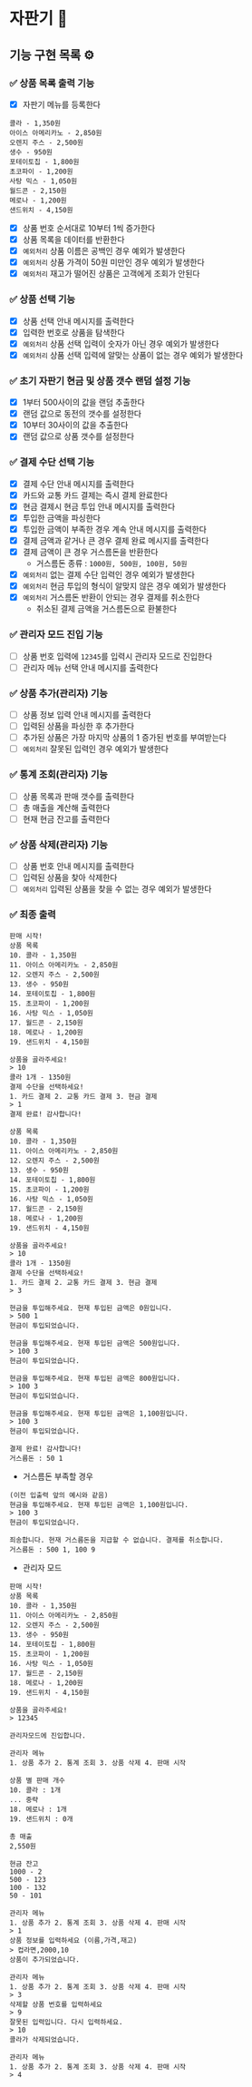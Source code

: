 # 자판기 🧃

## 기능 구현 목록 ⚙️

### ✅ 상품 목록 출력 기능
- [x] 자판기 메뉴를 등록한다
```
콜라 - 1,350원
아이스 아메리카노 - 2,850원
오렌지 주스 - 2,500원
생수 - 950원
포테이토칩 - 1,800원
초코파이 - 1,200원
사탕 믹스 - 1,050원
월드콘 - 2,150원
메로나 - 1,200원
샌드위치 - 4,150원
```
- [x] 상품 번호 순서대로 10부터 1씩 증가한다
- [x] 상품 목록을 데이터를 반환한다
- [x] `예외처리` 상품 이름은 공백인 경우 예외가 발생한다
- [x] `예외처리` 상품 가격이 50원 미만인 경우 예외가 발생한다
- [x] `예외처리` 재고가 떨어진 상품은 고객에게 조회가 안된다

### ✅ 상품 선택 기능
- [x] 상품 선택 안내 메시지를 출력한다
- [x] 입력한 번호로 상품을 탐색한다
- [x] `예외처리` 상품 선택 입력이 숫자가 아닌 경우 예외가 발생한다
- [x] `예외처리` 상품 선택 입력에 알맞는 상품이 없는 경우 예외가 발생한다

### ✅ 초기 자판기 현금 및 상품 갯수 랜덤 설정 기능
- [x] 1부터 500사이의 값을 랜덤 추출한다
- [x] 랜덤 값으로 동전의 갯수를 설정한다
- [x] 10부터 30사이의 값을 추출한다
- [x] 랜덤 값으로 상품 갯수를 설정한다

### ✅ 결제 수단 선택 기능
- [x] 결제 수단 안내 메시지를 출력한다
- [x] 카드와 교통 카드 결제는 즉시 결제 완료한다
- [x] 현금 결제시 현금 투입 안내 메시지를 출력한다
- [x] 투입한 금액을 파싱한다
- [x] 투입한 금액이 부족한 경우 계속 안내 메시지를 출력한다
- [x] 결제 금액과 같거나 큰 경우 결제 완료 메시지를 출력한다
- [x] 결제 금액이 큰 경우 거스름돈을 반환한다
    - 거스름돈 종류 : `1000원, 500원, 100원, 50원`
- [x] `예외처리` 없는 결제 수단 입력인 경우 예외가 발생한다
- [x] `예외처리` 현금 투입의 형식이 알맞지 않은 경우 예외가 발생한다
- [x] `예외처리` 거스름돈 반환이 안되는 경우 결제를 취소한다
    - 취소된 결제 금액을 거스름돈으로 환불한다

### ✅ 관리자 모드 진입 기능
- [ ] 상품 번호 입력에 `12345`를 입력시 관리자 모드로 진입한다
- [ ] 관리자 메뉴 선택 안내 메시지를 출력한다

### ✅ 상품 추가(관리자) 기능
- [ ] 상품 정보 입력 안내 메시지를 출력한다
- [ ] 입력된 상품을 파싱한 후 추가한다
- [ ] 추가된 상품은 가장 마지막 상품의 1 증가된 번호를 부여받는다
- [ ] `예외처리` 잘못된 입력인 경우 예외가 발생한다

### ✅ 통계 조회(관리자) 기능
- [ ] 상품 목록과 판매 갯수를 출력한다
- [ ] 총 매출을 계산해 출력한다
- [ ] 현재 현금 잔고를 출력한다

### ✅ 상품 삭제(관리자) 기능
- [ ] 상품 번호 안내 메시지를 출력한다
- [ ] 입력된 상품을 찾아 삭제한다
- [ ] `예외처리` 입력된 상품을 찾을 수 없는 경우 예외가 발생한다

### ✅ 최종 출력
```
판매 시작!
상품 목록
10. 콜라 - 1,350원
11. 아이스 아메리카노 - 2,850원
12. 오렌지 주스 - 2,500원
13. 생수 - 950원
14. 포테이토칩 - 1,800원
15. 초코파이 - 1,200원
16. 사탕 믹스 - 1,050원
17. 월드콘 - 2,150원
18. 메로나 - 1,200원
19. 샌드위치 - 4,150원

상품을 골라주세요!
> 10
콜라 1개 - 1350원
결제 수단을 선택하세요!
1. 카드 결제 2. 교통 카드 결제 3. 현금 결제
> 1
결제 완료! 감사합니다!

상품 목록
10. 콜라 - 1,350원
11. 아이스 아메리카노 - 2,850원
12. 오렌지 주스 - 2,500원
13. 생수 - 950원
14. 포테이토칩 - 1,800원
15. 초코파이 - 1,200원
16. 사탕 믹스 - 1,050원
17. 월드콘 - 2,150원
18. 메로나 - 1,200원
19. 샌드위치 - 4,150원

상품을 골라주세요!
> 10
콜라 1개 - 1350원
결제 수단을 선택하세요!
1. 카드 결제 2. 교통 카드 결제 3. 현금 결제
> 3

현금을 투입해주세요. 현재 투입된 금액은 0원입니다.
> 500 1
현금이 투입되었습니다.

현금을 투입해주세요. 현재 투입된 금액은 500원입니다.
> 100 3
현금이 투입되었습니다.

현금을 투입해주세요. 현재 투입된 금액은 800원입니다.
> 100 3
현금이 투입되었습니다.

현금을 투입해주세요. 현재 투입된 금액은 1,100원입니다.
> 100 3
현금이 투입되었습니다.

결제 완료! 감사합니다!
거스름돈 : 50 1
```

- 거스름돈 부족할 경우
```
(이전 입출력 앞의 예시와 같음)
현금을 투입해주세요. 현재 투입된 금액은 1,100원입니다.
> 100 3
현금이 투입되었습니다.

죄송합니다. 현재 거스름돈을 지급할 수 없습니다. 결제를 취소합니다.
거스름돈 : 500 1, 100 9
```

- 관리자 모드
```
판매 시작!
상품 목록
10. 콜라 - 1,350원
11. 아이스 아메리카노 - 2,850원
12. 오렌지 주스 - 2,500원
13. 생수 - 950원
14. 포테이토칩 - 1,800원
15. 초코파이 - 1,200원
16. 사탕 믹스 - 1,050원
17. 월드콘 - 2,150원
18. 메로나 - 1,200원
19. 샌드위치 - 4,150원

상품을 골라주세요!
> 12345

관리자모드에 진입합니다.

관리자 메뉴
1. 상품 추가 2. 통계 조회 3. 상품 삭제 4. 판매 시작

상품 별 판매 개수
10. 콜라 : 1개
... 중략
18. 메로나 : 1개
19. 샌드위치 : 0개

총 매출
2,550원

현금 잔고
1000 - 2
500 - 123
100 - 132
50 - 101

관리자 메뉴
1. 상품 추가 2. 통계 조회 3. 상품 삭제 4. 판매 시작
> 1
상품 정보를 입력하세요 (이름,가격,재고)
> 컵라면,2000,10
상품이 추가되었습니다.

관리자 메뉴
1. 상품 추가 2. 통계 조회 3. 상품 삭제 4. 판매 시작
> 3
삭제할 상품 번호를 입력하세요
> 9
잘못된 입력입니다. 다시 입력하세요.
> 10
콜라가 삭제되었습니다.

관리자 메뉴
1. 상품 추가 2. 통계 조회 3. 상품 삭제 4. 판매 시작
> 4
```